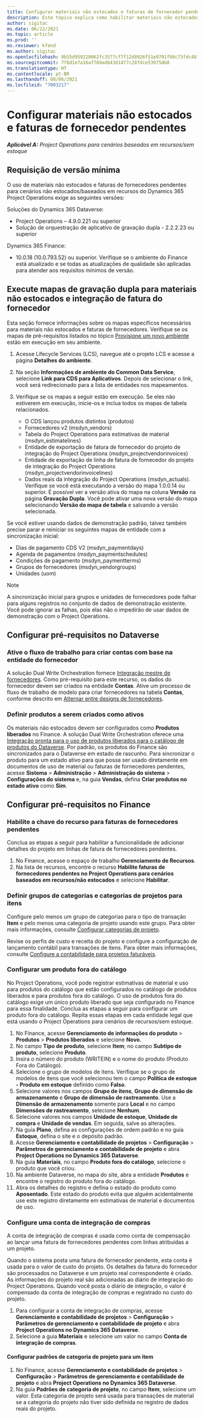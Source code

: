 ```yaml
---
title: Configurar materiais não estocados e faturas de fornecedor pendentes
description: Este tópico explica como habilitar materiais não estocados e faturas de fornecedor pendentes.
author: sigitac
ms.date: 06/22/2021
ms.topic: article
ms.prod: ''
ms.reviewer: kfend
ms.author: sigitac
ms.openlocfilehash: 9b55d959228062fc3577cf7f12d8926f51e9791f98c73fdc4b78251312a8a77a
ms.sourcegitcommit: 7f8d1e7a16af769adb43d1877c28fdce53975db8
ms.translationtype: HT
ms.contentlocale: pt-BR
ms.lasthandoff: 08/06/2021
ms.locfileid: "7003217"
---
```

# <a name="configure-non-stocked-materials-and-pending-vendor-invoices"></a>Configurar materiais não estocados e faturas de fornecedor pendentes

_**Aplicável A:** Project Operations para cenários baseados em recursos/sem estoque_

## <a name="minimum-version-requirement"></a>Requisição de versão mínima

O uso de materiais não estocados e faturas de fornecedores pendentes para cenários não estocados/baseados em recursos do Dynamics 365 Project Operations exige as seguintes versões:

Soluções do Dynamics 365 Dataverse:

- Project Operations – 4.9.0.221 ou superior
- Solução de orquestração de aplicativo de gravação dupla - 2.2.2.23 ou superior

Dynamics 365 Finance:
- 10.0.18 (10.0.793.52) ou superior. Verifique se o ambiente do Finance está atualizado e se todas as atualizações de qualidade são aplicadas para atender aos requisitos mínimos de versão.

## <a name="run-dual-write-maps-for-non-stocked-materials-and-vendor-invoice-integration"></a>Execute mapas de gravação dupla para materiais não estocados e integração de fatura do fornecedor

Esta seção fornece informações sobre os mapas específicos necessários para materiais não estocados e faturas de fornecedores. Verifique se os mapas de pré-requisitos listados no tópico [Provisione um novo ambiente](../environment/resource-provision-new-environment.md#run-project-operations-dual-write-maps) estão em execução em seu ambiente.

1. Acesse Lifecycle Services (LCS), navegue até o projeto LCS e acesse a página **Detalhes do ambiente**.
2. Na seção **Informações de ambiente do Common Data Service**, selecione **Link para CDS para Aplicativos**. Depois de selecionar o link, você será redirecionado para a lista de entidades nos mapeamentos.
3. Verifique se os mapas a seguir estão em execução. Se eles não estiverem em execução, inicie-os e inclua todos os mapas de tabela relacionados.

    - O CDS lançou produtos distintos (produtos)
    - Fornecedores v2 (msdyn_vendors)
    - Tabela do Project Operations para estimativas de material (msdyn_estimatelines)
    - Entidade de exportação de fatura de fornecedor do projeto de integração do Project Operations (msdyn_projectvendorinvoices)
    - Entidade de exportação de linha de fatura de fornecedor do projeto de integração do Project Operations (msdyn_projectvendorinvoicelines)
    - Dados reais da integração do Project Operations (msdyn_actuals). Verifique se você está executando a versão do mapa 1.0.0.14 ou superior. É possível ver a versão ativa do mapa na coluna **Versão** na página **Gravação Dupla**. Você pode ativar uma nova versão do mapa selecionando **Versão do mapa de tabela** e salvando a versão selecionada.

Se você estiver usando dados de demonstração padrão, talvez também precise parar e reiniciar os seguintes mapas de entidade com a sincronização inicial:
  - Dias de pagamento CDS V2 (msdyn_paymentdays)
  - Agenda de pagamentos (msdyn_paymentschedules)
  - Condições de pagamento (msdyn_paymentterms)
  - Grupos de fornecedores (msdyn_vendorgroups)
  - Unidades (uom)

> [!NOTE]
> A sincronização inicial para grupos e unidades de fornecedores pode falhar para alguns registros no conjunto de dados de demonstração existente. Você pode ignorar as falhas, pois elas não o impedirão de usar dados de demonstração com o Project Operations.

## <a name="configure-prerequisites-in-dataverse"></a>Configurar pré-requisitos no Dataverse

### <a name="activate-workflow-to-create-accounts-based-on-vendor-entity"></a>Ative o fluxo de trabalho para criar contas com base na entidade do fornecedor

A solução Dual Write Orchestration fornece [Integração mestre de fornecedores](/dynamics365/fin-ops-core/dev-itpro/data-entities/dual-write/vendor-mapping). Como pré-requisito para este recurso, os dados do fornecedor devem ser criados na entidade **Contas**. Ative um processo de fluxo de trabalho de modelo para criar fornecedores na tabela **Contas**, conforme descrito em [Alternar entre designs de fornecedores](/dynamics365/fin-ops-core/dev-itpro/data-entities/dual-write/vendor-switch).

### <a name="set-products-to-be-created-as-active"></a>Definir produtos a serem criados como ativos

Os materiais não estocados devem ser configurados como **Produtos liberados** no Finance. A solução Dual Write Orchestration oferece uma [Integração pronta para o uso de produtos liberados para o catálogo de produtos do Dataverse](/dynamics365/fin-ops-core/dev-itpro/data-entities/dual-write/product-mapping). Por padrão, os produtos do Finance são sincronizados para o Dataverse em estado de rascunho. Para sincronizar o produto para um estado ativo para que possa ser usado diretamente em documentos de uso de material ou faturas de fornecedores pendentes, acesse **Sistema** > **Administração** > **Administração do sistema** > **Configurações do sistema** e, na guia **Vendas**, defina **Criar produtos no estado ativo** como **Sim**.

## <a name="configure-prerequisites-in-finance"></a>Configurar pré-requisitos no Finance

### <a name="enable-the-feature-key-for-pending-vendor-invoices"></a>Habilite a chave do recurso para faturas de fornecedores pendentes

Conclua as etapas a seguir para habilitar a funcionalidade de adicionar detalhes do projeto em linhas de fatura de fornecedores pendentes.

1. No Finance, acesse o espaço de trabalho **Gerenciamento de Recursos**.
2. Na lista de recursos, encontre o recurso **Habilite faturas de fornecedores pendentes no Project Operations para cenários baseados em recursos/não estocados** e selecione **Habilitar**.

### <a name="define-category-groups-and-project-categories-for-items"></a>Definir grupos de categorias e categorias de projetos para itens

Configure pelo menos um grupo de categorias para o tipo de transação **Item** e pelo menos uma categoria de projeto usando este grupo. Para obter mais informações, consulte [Configurar categorias de projeto](../project-accounting/configure-project-categories.md#category-groups).

Revise os perfis de custo e receita do projeto e configure a configuração de lançamento contábil para transações de itens. Para obter mais informações, consulte [Configure a contabilidade para projetos faturáveis](../project-accounting/configure-accounting-billable-projects.md).

### <a name="set-up-a-write-in-product"></a>Configurar um produto fora do catálogo

No Project Operations, você pode registrar estimativas de material e uso para produtos do catálogo que estão configurados no catálogo de produtos liberados e para produtos fora do catálogo. O uso de produtos fora do catálogo exige um único produto liberado que seja configurado no Finance para essa finalidade. Conclua as etapas a seguir para configurar um produto fora do catálogo. Repita essas etapas em cada entidade legal que está usando o Project Operations para cenários de recursos/sem estoque.

1. No Finance, acesse **Gerenciamento de informações do produto** > **Produtos** > **Produtos liberados** e selecione **Novo**.
2. No campo **Tipo de produto**, selecione **Item**; no campo **Subtipo de produto**, selecione **Produto**.
3. Insira o número do produto (WRITEIN) e o nome do produto (Produto Fora do Catálogo).
4. Selecione o grupo de modelos de itens. Verifique se o grupo de modelos de itens que você selecionou tem o campo **Política de estoque - Produto em estoque** definido como **Falso**.
5. Selecione valores nos campos **Grupo de itens**, **Grupo de dimensão de armazenamento** e **Grupo de dimensão de rastreamento**. Use a **Dimensão de armazenamento** somente para **Local** e no campo **Dimensões de rastreamento**, selecione **Nenhum**.
6. Selecione valores nos campos **Unidade de estoque**, **Unidade de compra** e **Unidade de vendas**. Em seguida, salve as alterações.
7. Na guia **Plano**, defina as configurações de ordem padrão e no guia **Estoque**, defina o site e o depósito padrão.
8. Acesse **Gerenciamento e contabilidade de projetos** > **Configuração** > **Parâmetros de gerenciamento e contabilidade de projeto** e abra **Project Operations no Dynamics 365 Dataverse**. 
9. Na guia **Materiais**, no campo **Produto fora do catálogo**, selecione o produto que você criou.
10. Na ambiente Dataverse, no mapa do site, abra a entidade **Produtos** e encontre o registro do produto fora do catálogo. 
11. Abra os detalhes do registro e defina o estado do produto como **Aposentado**. Este estado do produto evita que alguém acidentalmente use este registro diretamente em estimativas de material e documentos de uso.

### <a name="set-up-a-procurement-integration-account"></a>Configure uma conta de integração de compras

A conta de integração de compras é usada como conta de compensação ao lançar uma fatura de fornecedores pendentes com linhas atribuídas a um projeto.

Quando o sistema posta uma fatura de fornecedor pendente, esta conta é usada para o valor de custo do projeto. Os detalhes da fatura do fornecedor são processados no Dataverse e um projeto real correspondente é criado. As informações do projeto real são adicionadas ao diário de integração do Project Operations. Quando você posta o diário de integração, o valor é compensado da conta de integração de compras e registrado no custo do projeto.

1. Para configurar a conta de integração de compras, acesse **Gerenciamento e contabilidade de projetos** > **Configuração** > **Parâmetros de gerenciamento e contabilidade de projeto** e abra **Project Operations no Dynamics 365 Dataverse**. 
2. Selecione a guia **Materiais** e selecione um valor no campo **Conta de integração de compras**.

#### <a name="set-up-project-category-defaults-for-an-item"></a>Configurar padrões de categoria de projeto para um item

1. No Finance, acesse **Gerenciamento e contabilidade de projetos** > **Configuração** > **Parâmetros de gerenciamento e contabilidade de projeto** e abra **Project Operations no Dynamics 365 Dataverse**. 
2. Na guia **Padrões de categoria de projeto**, no campo **Item**, selecione um valor. Esta categoria de projeto será usada para transações de material se a categoria do projeto não tiver sido definida no registro de dados reais do projeto.
